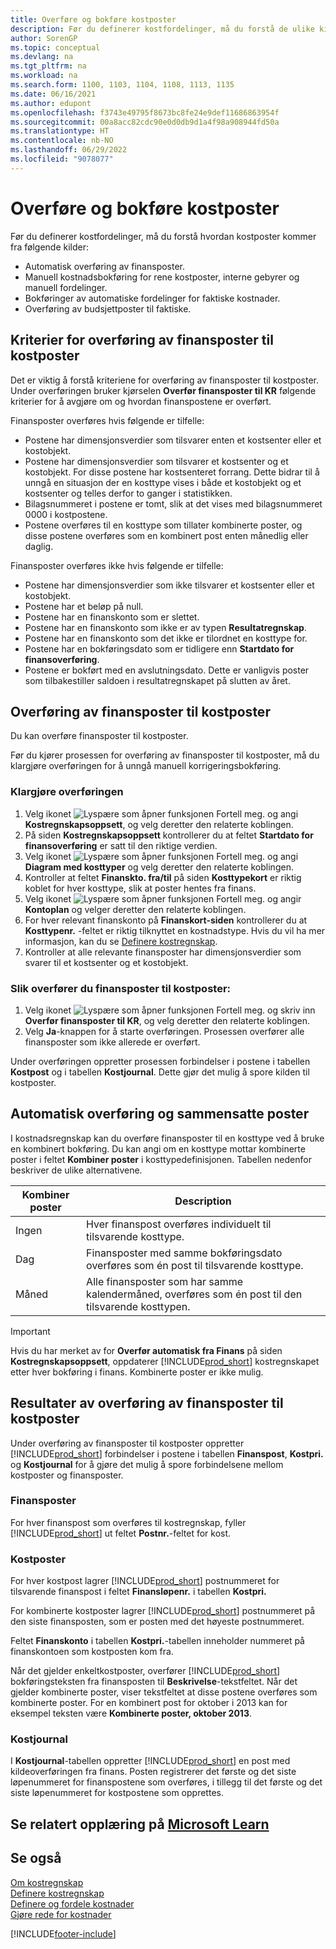 ```yaml
---
title: Overføre og bokføre kostposter
description: Før du definerer kostfordelinger, må du forstå de ulike kildene kostposter kommer fra.
author: SorenGP
ms.topic: conceptual
ms.devlang: na
ms.tgt_pltfrm: na
ms.workload: na
ms.search.form: 1100, 1103, 1104, 1108, 1113, 1135
ms.date: 06/16/2021
ms.author: edupont
ms.openlocfilehash: f3743e49795f8673bc8fe24e9def11686863954f
ms.sourcegitcommit: 00a8acc82cdc90e0d0db9d1a4f98a908944fd50a
ms.translationtype: HT
ms.contentlocale: nb-NO
ms.lasthandoff: 06/29/2022
ms.locfileid: "9078077"
---
```

# <a name="transferring-and-posting-cost-entries"></a>Overføre og bokføre kostposter

Før du definerer kostfordelinger, må du forstå hvordan kostposter kommer fra følgende kilder:  

- Automatisk overføring av finansposter.  
- Manuell kostnadsbokføring for rene kostposter, interne gebyrer og manuell fordelinger.  
- Bokføringer av automatiske fordelinger for faktiske kostnader.  
- Overføring av budsjettposter til faktiske.

## <a name="criteria-for-transferring-general-ledger-entries-to-cost-entries"></a>Kriterier for overføring av finansposter til kostposter

Det er viktig å forstå kriteriene for overføring av finansposter til kostposter. Under overføringen bruker kjørselen **Overfør finansposter til KR** følgende kriterier for å avgjøre om og hvordan finanspostene er overført.  

Finansposter overføres hvis følgende er tilfelle:  

- Postene har dimensjonsverdier som tilsvarer enten et kostsenter eller et kostobjekt.  
- Postene har dimensjonsverdier som tilsvarer et kostsenter og et kostobjekt. For disse postene har kostsenteret forrang. Dette bidrar til å unngå en situasjon der en kosttype vises i både et kostobjekt og et kostsenter og telles derfor to ganger i statistikken.  
- Bilagsnummeret i postene er tomt, slik at det vises med bilagsnummeret 0000 i kostpostene.  
- Postene overføres til en kosttype som tillater kombinerte poster, og disse postene overføres som en kombinert post enten månedlig eller daglig.  

Finansposter overføres ikke hvis følgende er tilfelle:  

- Postene har dimensjonsverdier som ikke tilsvarer et kostsenter eller et kostobjekt.  
- Postene har et beløp på null.  
- Postene har en finanskonto som er slettet.  
- Postene har en finanskonto som ikke er av typen **Resultatregnskap**.  
- Postene har en finanskonto som det ikke er tilordnet en kosttype for.  
- Postene har en bokføringsdato som er tidligere enn **Startdato for finansoverføring**.  
- Postene er bokført med en avslutningsdato. Dette er vanligvis poster som tilbakestiller saldoen i resultatregnskapet på slutten av året.

## <a name="transferring-general-ledger-entries-to-cost-entries"></a>Overføring av finansposter til kostposter

Du kan overføre finansposter til kostposter.  

Før du kjører prosessen for overføring av finansposter til kostposter, må du klargjøre overføringen for å unngå manuell korrigeringsbokføring.  

### <a name="to-prepare-the-transfer"></a>Klargjøre overføringen  

1.  Velg ikonet ![Lyspære som åpner funksjonen Fortell meg.](media/ui-search/search_small.png "Fortell hva du vil gjøre") og angi **Kostregnskapsoppsett**, og velg deretter den relaterte koblingen.  
2.  På siden **Kostregnskapsoppsett** kontrollerer du at feltet **Startdato for finansoverføring** er satt til den riktige verdien.  
3.  Velg ikonet ![Lyspære som åpner funksjonen Fortell meg.](media/ui-search/search_small.png "Fortell hva du vil gjøre") og angi **Diagram med kosttyper** og velg deretter den relaterte koblingen.  
4.  Kontroller at feltet **Finanskto. fra/til** på siden **Kosttypekort** er riktig koblet for hver kosttype, slik at poster hentes fra finans.  
5.  Velg ikonet ![Lyspære som åpner funksjonen Fortell meg.](media/ui-search/search_small.png "Fortell hva du vil gjøre") og angir **Kontoplan** og velger deretter den relaterte koblingen.  
6.  For hver relevant finanskonto på **Finanskort-siden** kontrollerer du at **Kosttypenr.** -feltet er riktig tilknyttet en kostnadstype. Hvis du vil ha mer informasjon, kan du se [Definere kostregnskap](finance-set-up-cost-accounting.md).  
7.  Kontroller at alle relevante finansposter har dimensjonsverdier som svarer til et kostsenter og et kostobjekt.  

### <a name="to-transfer-general-ledger-entries-to-cost-entries"></a>Slik overfører du finansposter til kostposter:

1.  Velg ikonet ![Lyspære som åpner funksjonen Fortell meg.](media/ui-search/search_small.png "Fortell hva du vil gjøre") og skriv inn **Overfør finansposter til KR**, og velg deretter den relaterte koblingen.  
2.  Velg **Ja**-knappen for å starte overføringen. Prosessen overfører alle finansposter som ikke allerede er overført.  

Under overføringen oppretter prosessen forbindelser i postene i tabellen **Kostpost** og i tabellen **Kostjournal**. Dette gjør det mulig å spore kilden til kostposter.

## <a name="automatic-transfer-and-combined-entries"></a>Automatisk overføring og sammensatte poster

I kostnadsregnskap kan du overføre finansposter til en kosttype ved å bruke en kombinert bokføring. Du kan angi om en kosttype mottar kombinerte poster i feltet **Kombiner poster** i kosttypedefinisjonen. Tabellen nedenfor beskriver de ulike alternativene.  

|Kombiner poster|Description|  
|---------------------|-----------------|  
|Ingen|Hver finanspost overføres individuelt til tilsvarende kosttype.|  
|Dag|Finansposter med samme bokføringsdato overføres som én post til tilsvarende kosttype.|  
|Måned|Alle finansposter som har samme kalendermåned, overføres som én post til den tilsvarende kosttypen.|  

> [!IMPORTANT]  
>  Hvis du har merket av for **Overfør automatisk fra Finans** på siden **Kostregnskapsoppsett**, oppdaterer [!INCLUDE[prod_short](includes/prod_short.md)] kostregnskapet etter hver bokføring i finans. Kombinerte poster er ikke mulig.

## <a name="results-of-transferring-general-ledger-entries-to-cost-entries"></a>Resultater av overføring av finansposter til kostposter

Under overføring av finansposter til kostposter oppretter [!INCLUDE[prod_short](includes/prod_short.md)] forbindelser i postene i tabellen **Finanspost**, **Kostpri.** og **Kostjournal** for å gjøre det mulig å spore forbindelsene mellom kostposter og finansposter.  

### <a name="general-ledger-entries"></a>Finansposter

For hver finanspost som overføres til kostregnskap, fyller [!INCLUDE[prod_short](includes/prod_short.md)] ut feltet **Postnr.**-feltet for kost.  

### <a name="cost-entries"></a>Kostposter

For hver kostpost lagrer [!INCLUDE[prod_short](includes/prod_short.md)] postnummeret for tilsvarende finanspost i feltet **Finansløpenr.** i tabellen **Kostpri.**  

For kombinerte kostposter lagrer [!INCLUDE[prod_short](includes/prod_short.md)] postnummeret på den siste finansposten, som er posten med det høyeste postnummeret.  

Feltet **Finanskonto** i tabellen **Kostpri.**-tabellen inneholder nummeret på finanskontoen som kostposten kom fra.  

Når det gjelder enkeltkostposter, overfører [!INCLUDE[prod_short](includes/prod_short.md)] bokføringsteksten fra finansposten til **Beskrivelse**-tekstfeltet. Når det gjelder kombinerte poster, viser tekstfeltet at disse postene overføres som kombinerte poster. For en kombinert post for oktober i 2013 kan for eksempel teksten være **Kombinerte poster, oktober 2013**.  

### <a name="cost-register"></a>Kostjournal

I **Kostjournal**-tabellen oppretter [!INCLUDE[prod_short](includes/prod_short.md)] en post med kildeoverføringen fra finans. Posten registrerer det første og det siste løpenummeret for finanspostene som overføres, i tillegg til det første og det siste løpenummeret for kostpostene som opprettes.

## <a name="see-related-training-at-microsoft-learn"></a>Se relatert opplæring på [Microsoft Learn](/learn/modules/transfer-gl-entries-dynamics-365-business-central/)

## <a name="see-also"></a>Se også

 [Om kostregnskap](finance-about-cost-accounting.md)  
 [Definere kostregnskap](finance-set-up-cost-accounting.md)  
 [Definere og fordele kostnader](finance-define-and-allocate-costs.md)  
 [Gjøre rede for kostnader](finance-manage-cost-accounting.md)


[!INCLUDE[footer-include](includes/footer-banner.md)]